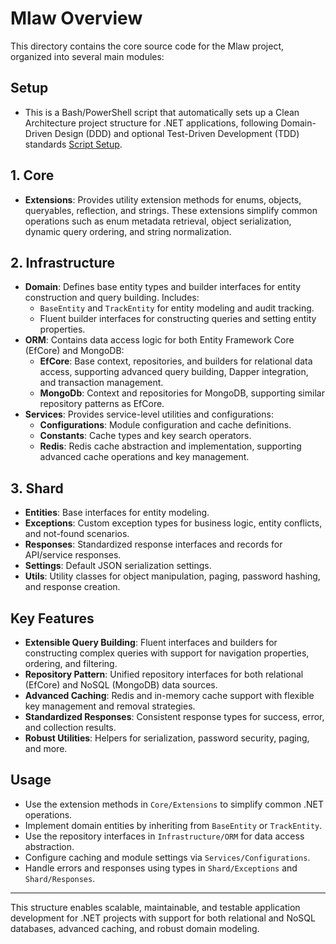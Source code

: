 # Mlaw Overview

This directory contains the core source code for the Mlaw project, organized into several main modules:

## Setup 
- This is a Bash/PowerShell script that automatically sets up a Clean Architecture project structure for .NET applications, following Domain-Driven Design (DDD) and optional Test-Driven Development (TDD) standards [Script Setup](https://github.com/Moclaw/ScriptKids/tree/main/src/CleanArchitecture). 

## 1. Core
- **Extensions**: Provides utility extension methods for enums, objects, queryables, reflection, and strings. These extensions simplify common operations such as enum metadata retrieval, object serialization, dynamic query ordering, and string normalization.

## 2. Infrastructure
- **Domain**: Defines base entity types and builder interfaces for entity construction and query building. Includes:
  - `BaseEntity` and `TrackEntity` for entity modeling and audit tracking.
  - Fluent builder interfaces for constructing queries and setting entity properties.
- **ORM**: Contains data access logic for both Entity Framework Core (EfCore) and MongoDB:
  - **EfCore**: Base context, repositories, and builders for relational data access, supporting advanced query building, Dapper integration, and transaction management.
  - **MongoDb**: Context and repositories for MongoDB, supporting similar repository patterns as EfCore.
- **Services**: Provides service-level utilities and configurations:
  - **Configurations**: Module configuration and cache definitions.
  - **Constants**: Cache types and key search operators.
  - **Redis**: Redis cache abstraction and implementation, supporting advanced cache operations and key management.

## 3. Shard
- **Entities**: Base interfaces for entity modeling.
- **Exceptions**: Custom exception types for business logic, entity conflicts, and not-found scenarios.
- **Responses**: Standardized response interfaces and records for API/service responses.
- **Settings**: Default JSON serialization settings.
- **Utils**: Utility classes for object manipulation, paging, password hashing, and response creation.

## Key Features
- **Extensible Query Building**: Fluent interfaces and builders for constructing complex queries with support for navigation properties, ordering, and filtering.
- **Repository Pattern**: Unified repository interfaces for both relational (EfCore) and NoSQL (MongoDB) data sources.
- **Advanced Caching**: Redis and in-memory cache support with flexible key management and removal strategies.
- **Standardized Responses**: Consistent response types for success, error, and collection results.
- **Robust Utilities**: Helpers for serialization, password security, paging, and more.

## Usage
- Use the extension methods in `Core/Extensions` to simplify common .NET operations.
- Implement domain entities by inheriting from `BaseEntity` or `TrackEntity`.
- Use the repository interfaces in `Infrastructure/ORM` for data access abstraction.
- Configure caching and module settings via `Services/Configurations`.
- Handle errors and responses using types in `Shard/Exceptions` and `Shard/Responses`.

---
This structure enables scalable, maintainable, and testable application development for .NET projects with support for both relational and NoSQL databases, advanced caching, and robust domain modeling.
